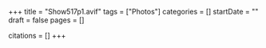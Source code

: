 +++
title = "Show517p1.avif"
tags = ["Photos"]
categories = []
startDate = ""
draft = false
pages = []

citations = []
+++
